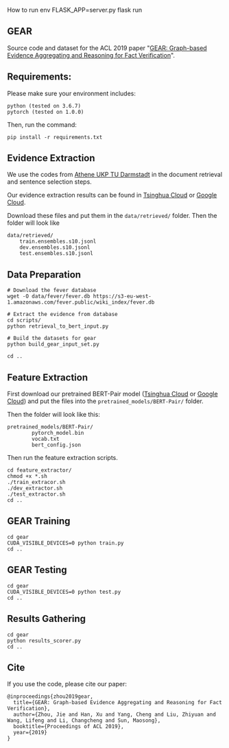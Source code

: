 How to run
env FLASK_APP=server.py flask run
## GEAR

Source code and dataset for the ACL 2019 paper "[GEAR: Graph-based Evidence Aggregating and Reasoning for Fact Verification](GEAR.pdf)".

## Requirements:
Please make sure your environment includes:
```
python (tested on 3.6.7)
pytorch (tested on 1.0.0)
```
Then, run the command:
```
pip install -r requirements.txt
```

## Evidence Extraction
We use the codes from [Athene UKP TU Darmstadt](https://github.com/UKPLab/fever-2018-team-athene) in the document retrieval and sentence selection steps. 

Our evidence extraction results can be found in [Tsinghua Cloud](https://cloud.tsinghua.edu.cn/d/1499a062447f4a3d8de7/) or [Google Cloud](https://drive.google.com/drive/folders/1y-5VdcrqEEMtU8zIGcREacN1JCHqSp5K).

Download these files and put them in the ``data/retrieved/`` folder. Then the folder will look like

```
data/retrieved/
    train.ensembles.s10.jsonl
    dev.ensembles.s10.jsonl
    test.ensembles.s10.jsonl
```

## Data Preparation
```
# Download the fever database
wget -O data/fever/fever.db https://s3-eu-west-1.amazonaws.com/fever.public/wiki_index/fever.db

# Extract the evidence from database
cd scripts/
python retrieval_to_bert_input.py

# Build the datasets for gear
python build_gear_input_set.py

cd ..
```

## Feature Extraction
First download our pretrained BERT-Pair model ([Tsinghua Cloud](https://cloud.tsinghua.edu.cn/d/1499a062447f4a3d8de7/?p=/BERT-Pair&mode=list) or [Google Cloud](https://drive.google.com/drive/folders/1y-5VdcrqEEMtU8zIGcREacN1JCHqSp5K)) and put the files into the ``pretrained_models/BERT-Pair/`` folder.

Then the folder will look like this:
```
pretrained_models/BERT-Pair/
    	pytorch_model.bin
    	vocab.txt
    	bert_config.json
```

Then run the feature extraction scripts.
```
cd feature_extractor/
chmod +x *.sh
./train_extracor.sh
./dev_extractor.sh
./test_extractor.sh
cd ..
```

## GEAR Training
```
cd gear
CUDA_VISIBLE_DEVICES=0 python train.py
cd ..
```

## GEAR Testing
```
cd gear
CUDA_VISIBLE_DEVICES=0 python test.py
cd ..
```

## Results Gathering
```
cd gear
python results_scorer.py
cd ..
```

## Cite

If you use the code, please cite our paper:

```
@inproceedings{zhou2019gear,
  title={GEAR: Graph-based Evidence Aggregating and Reasoning for Fact Verification},
  author={Zhou, Jie and Han, Xu and Yang, Cheng and Liu, Zhiyuan and Wang, Lifeng and Li, Changcheng and Sun, Maosong},
  booktitle={Proceedings of ACL 2019},
  year={2019}
}
```